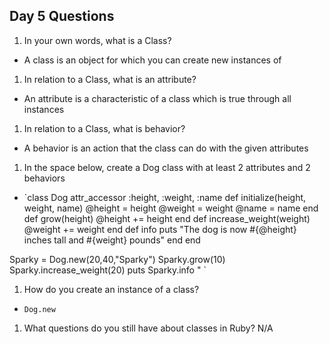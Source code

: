 ## Day 5 Questions

1. In your own words, what is a Class?
* A class is an object for which you can create new instances of
1. In relation to a Class, what is an attribute?
* An attribute is a characteristic of a class which is true through all instances
1. In relation to a Class, what is behavior?
* A behavior is an action that the class can do with the given attributes
1. In the space below, create a Dog class with at least 2 attributes and 2 behaviors
* `class Dog
attr_accessor :height, :weight, :name
  def initialize(height, weight, name)
    @height = height
    @weight = weight
    @name = name
  end
  def grow(height)
    @height += height
  end
  def increase_weight(weight)
    @weight += weight
  end
  def info
    puts "The dog is now #{@height} inches tall and #{weight} pounds"
  end
end

Sparky = Dog.new(20,40,"Sparky")
Sparky.grow(10)
Sparky.increase_weight(20)
puts Sparky.info "
  `
1. How do you create an instance of a class?
* `Dog.new`
1. What questions do you still have about classes in Ruby?
N/A
